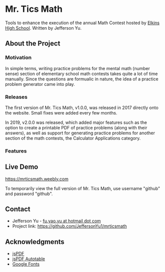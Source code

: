 # Mr. Tics Math
Tools to enhance the execution of the annual Math Contest hosted by [Elkins High School](https://www.fortbendisd.com/ehs). Written by Jefferson Yu.

## About the Project
### Motivation
In simple terms, writing practice problems for the mental math (number sense) section of elementary school math contests takes quite a lot of time manually. Since the questions are formualic in nature, the idea of a practice problem generator came into play.

### Releases
The first version of Mr. Tics Math, v1.0.0, was released in 2017 directly onto the website. Small fixes were added every few months.

In 2019, v2.0.0 was released, which added major features such as the option to create a printable PDF of practice problems (along with their answers), as well as support for generating practice problems for another section of the math contests, the Calculator Applications category.

### Features

## Live Demo
https://mrticsmath.weebly.com

To temporarily view the full version of Mr. Tics Math, use username "github" and password "github". 

## Contact
* Jefferson Yu - [fu.yao.yu at hotmail dot com](mailto:fu.yao.yu@hotmail.com)
* Project link: https://github.com/JeffersonYu1/mrticsmath

## Acknowledgments
* [jsPDF](https://github.com/parallax/jsPDF)
* [jsPDF Autotable](https://github.com/simonbengtsson/jsPDF-AutoTable)
* [Google Fonts](https://fonts.google.com/)
